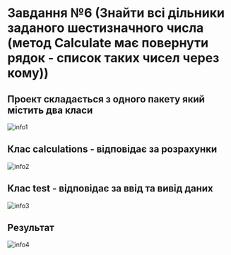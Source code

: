 # Завдання №6 (Знайти всі дільники заданого шестизначного числа (метод Calculate має повернути рядок - список таких чисел через кому))

## Проект складається з одного пакету який містить два класи

![info1](https://user-images.githubusercontent.com/53509054/80377142-86277100-88a3-11ea-9ad1-66b6413e2713.PNG)


## Клас calculations - відповідає за розрахунки

![info2](https://user-images.githubusercontent.com/53509054/80377579-1fef1e00-88a4-11ea-9f42-c689c267b5e1.PNG)


## Клас test - відповідає за ввід та вивід даних

![info3](https://user-images.githubusercontent.com/53509054/80377666-4319cd80-88a4-11ea-92f3-106d116d9f46.PNG)

## Результат

![info4](https://user-images.githubusercontent.com/53509054/80378080-cc310480-88a4-11ea-888c-a8823a417649.PNG)
